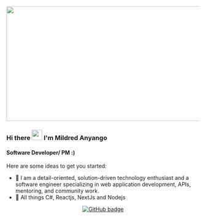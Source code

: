<img align-item="center" src="https://i.pinimg.com/originals/ab/c4/5b/abc45b9c356fbb846632f010aa3a44ef.gif" width="700" height="300" />
<!-- [AdahMilly](https://raw.githubusercontent.com/AdahMilly/AdahMilly/main/AdahMilly.png) -->

### Hi there <img src="https://user-images.githubusercontent.com/5679180/79618120-0daffb80-80be-11ea-819e-d2b0fa904d07.gif" width="27px"> I'm Mildred Anyango

#### Software Developer/ PM :)

Here are some ideas to get you started:

- 🔭 I am a detail-oriented, solution-driven technology enthusiast and a software engineer specializing in web application development, APIs, mentoring, and community work.
- 🌱 All things C#, Reactjs, NextJs and Nodejs


<p align="center">
  <a href="https://github.com/AdahMilly?tab=followers">
    <img src="https://img.shields.io/github/followers/AdahMilly?label=Followers&logo=GitHub&style=for-the-badge" alt="GitHub badge" />
  </a>
</p>
